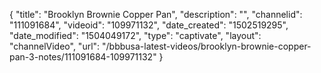 {
    "title": "Brooklyn Brownie Copper Pan",
    "description": "",
    "channelid": "111091684",
    "videoid": "109971132",
    "date_created": "1502519295",
    "date_modified": "1504049172",
    "type": "captivate",
    "layout": "channelVideo",
    "url": "\/bbbusa-latest-videos\/brooklyn-brownie-copper-pan-3-notes\/111091684-109971132"
}